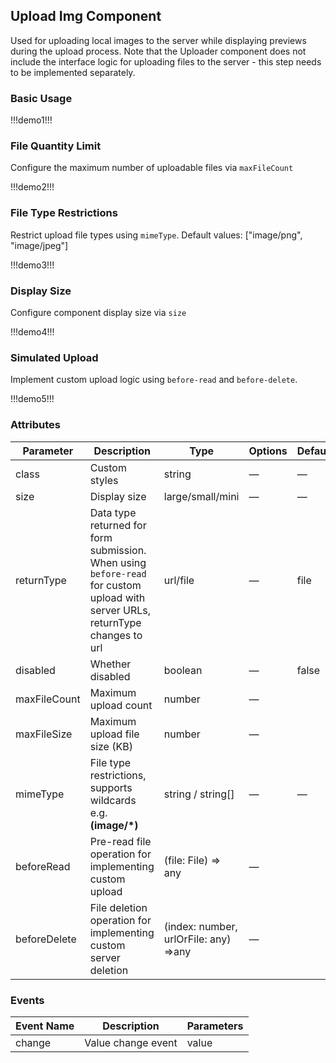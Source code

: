 ## Upload Img Component

Used for uploading local images to the server while displaying previews during the upload process. Note that the Uploader component does not include the interface logic for uploading files to the server - this step needs to be implemented separately.

### Basic Usage

!!!demo1!!!

### File Quantity Limit

Configure the maximum number of uploadable files via `maxFileCount`

!!!demo2!!!

### File Type Restrictions

Restrict upload file types using `mimeType`. Default values: ["image/png", "image/jpeg"]

!!!demo3!!!

### Display Size

Configure component display size via `size`

!!!demo4!!!

### Simulated Upload

Implement custom upload logic using `before-read` and `before-delete`.

!!!demo5!!!

### Attributes

| Parameter     | Description                                                                                             | Type                                  | Options | Default |
|--------------|---------------------------------------------------------------------------------------------------------|---------------------------------------|---------|---------|
| class        | Custom styles                                                                                           | string                                | —       | —       |
| size         | Display size                                                                                            | large/small/mini                      | —       | —       |
| returnType   | Data type returned for form submission. When using `before-read` for custom upload with server URLs, returnType changes to url | url/file                              | —       | file    |
| disabled     | Whether disabled                                                                                        | boolean                               | —       | false   |
| maxFileCount | Maximum upload count                                                                                    | number                                | —       |         |
| maxFileSize  | Maximum upload file size (KB)                                                                           | number                                | —       |         |
| mimeType     | File type restrictions, supports wildcards e.g. **(image/\*)**                                          | string / string[]                     | —       | —       |
| beforeRead   | Pre-read file operation for implementing custom upload                                                  | (file: File) => any                   | —       |         |
| beforeDelete | File deletion operation for implementing custom server deletion                                         | (index: number, urlOrFile: any) =>any | —       |         |

### Events

| Event Name | Description       | Parameters  |
|-----------|-------------------|-------------|
| change    | Value change event | value       |